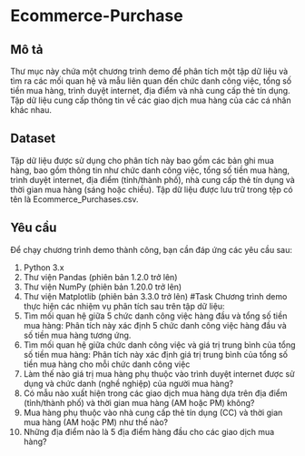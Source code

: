 # Ecommerce-Purchase
## Mô tả 
Thư mục này chứa một chương trình demo để phân tích một tập dữ liệu và tìm ra các mối quan hệ và mẫu liên quan đến chức danh công việc, tổng số tiền mua hàng, trình duyệt internet, địa điểm và nhà cung cấp thẻ tín dụng. Tập dữ liệu cung cấp thông tin về các giao dịch mua hàng của các cá nhân khác nhau.
## Dataset
Tập dữ liệu được sử dụng cho phân tích này bao gồm các bản ghi mua hàng, bao gồm thông tin như chức danh công việc, tổng số tiền mua hàng, trình duyệt internet, địa điểm (tỉnh/thành phố), nhà cung cấp thẻ tín dụng và thời gian mua hàng (sáng hoặc chiều). Tập dữ liệu được lưu trữ trong tệp có tên là Ecommerce_Purchases.csv.

## Yêu cầu
Để chạy chương trình demo thành công, bạn cần đáp ứng các yêu cầu sau:

1. Python 3.x
2. Thư viện Pandas (phiên bản 1.2.0 trở lên)
3. Thư viện NumPy (phiên bản 1.20.0 trở lên)
4. Thư viện Matplotlib (phiên bản 3.3.0 trở lên)
#Task
Chương trình demo thực hiện các nhiệm vụ phân tích sau trên tập dữ liệu:
1. Tìm mối quan hệ giữa 5 chức danh công việc hàng đầu và tổng số tiền mua hàng: Phân tích này xác định 5 chức danh công việc hàng đầu và số tiền mua hàng tương ứng.
2. Tìm mối quan hệ giữa chức danh công việc và giá trị trung bình của tổng số tiền mua hàng: Phân tích này xác định giá trị trung bình của tổng số tiền mua hàng cho mỗi chức danh công việc
3. Làm thế nào giá trị mua hàng phụ thuộc vào trình duyệt internet được sử dụng và chức danh (nghề nghiệp) của người mua hàng?
4. Có mẫu nào xuất hiện trong các giao dịch mua hàng dựa trên địa điểm (tỉnh/thành phố) và thời gian mua hàng (AM hoặc PM) không?
5. Mua hàng phụ thuộc vào nhà cung cấp thẻ tín dụng (CC) và thời gian mua hàng (AM hoặc PM) như thế nào?
6. Những địa điểm nào là 5 địa điểm hàng đầu cho các giao dịch mua hàng?
